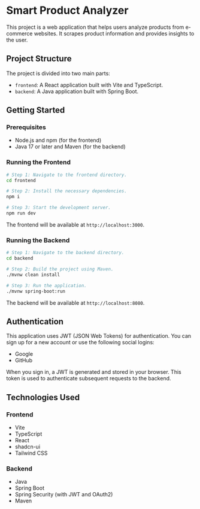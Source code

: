 # Smart Product Analyzer

This project is a web application that helps users analyze products from e-commerce websites. It scrapes product information and provides insights to the user.

## Project Structure

The project is divided into two main parts:

*   `frontend`: A React application built with Vite and TypeScript.
*   `backend`: A Java application built with Spring Boot.

## Getting Started

### Prerequisites

*   Node.js and npm (for the frontend)
*   Java 17 or later and Maven (for the backend)

### Running the Frontend

```sh
# Step 1: Navigate to the frontend directory.
cd frontend

# Step 2: Install the necessary dependencies.
npm i

# Step 3: Start the development server.
npm run dev
```

The frontend will be available at `http://localhost:3000`.

### Running the Backend

```sh
# Step 1: Navigate to the backend directory.
cd backend

# Step 2: Build the project using Maven.
./mvnw clean install

# Step 3: Run the application.
./mvnw spring-boot:run
```

The backend will be available at `http://localhost:8080`.

## Authentication

This application uses JWT (JSON Web Tokens) for authentication. You can sign up for a new account or use the following social logins:

*   Google
*   GitHub

When you sign in, a JWT is generated and stored in your browser. This token is used to authenticate subsequent requests to the backend.

## Technologies Used

### Frontend

*   Vite
*   TypeScript
*   React
*   shadcn-ui
*   Tailwind CSS

### Backend

*   Java
*   Spring Boot
*   Spring Security (with JWT and OAuth2)
*   Maven
